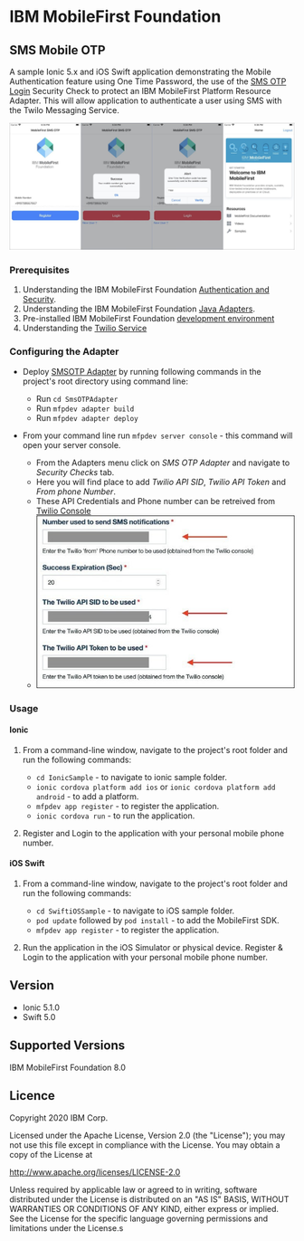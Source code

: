 IBM MobileFirst Foundation
===
## SMS Mobile OTP

A sample Ionic 5.x and iOS Swift application demonstrating the Mobile Authentication feature using One Time Password, the use of the [SMS OTP Login](https://www.wikiwand.com/en/One-time_password) Security Check to protect an IBM MobileFirst Platform Resource Adapter. This will allow application to authenticate a user using SMS with the Twilo Messaging Service.

![SMS OTP Screenshot](screenshot.jpg)


### Prerequisites
1. Understanding the IBM MobileFirst Foundation [Authentication and Security](https://mobilefirstplatform.ibmcloud.com/tutorials/en/foundation/8.0/authentication-and-security/).
2. Understanding the IBM MobileFirst Foundation [Java Adapters](https://mobilefirstplatform.ibmcloud.com/tutorials/en/foundation/8.0/adapters/java-adapters/).
3. Pre-installed IBM MobileFirst Foundation [development environment](https://mobilefirstplatform.ibmcloud.com/tutorials/en/foundation/8.0/setting-up-your-development-environment/)
4. Understanding the [Twilio Service](https://www.twilio.com/docs/usage/api#authenticate-with-http)


### Configuring the Adapter

- Deploy [SMSOTP Adapter](./SmsOTPAdapter) by running following commands in the project's root directory using command line:
    * Run `cd SmsOTPAdapter`
    * Run `mfpdev adapter build`
    * Run `mfpdev adapter deploy`

- From your command line run `mfpdev server console` - this command will open your server console.
  * From the Adapters menu click on *SMS OTP Adapter* and navigate to *Security Checks* tab.
  * Here you will find place to add *Twilio API SID*, *Twilio API Token* and *From phone Number*.
  * These API Credentials and Phone number can be retreived from [Twilio Console](https://www.twilio.com/console)
  * ![Adapter Configuration](adapterConfiguration.jpg)


### Usage

#### Ionic

1. From a command-line window, navigate to the project's root folder and run the following commands:
    - `cd IonicSample` - to navigate to ionic sample folder.
    - `ionic cordova platform add ios` or `ionic cordova platform add android` - to add a platform.
    - `mfpdev app register` - to register the application.
    - `ionic cordova run` - to run the application.

2. Register and Login to the application with your personal mobile phone number.

#### iOS Swift

1. From a command-line window, navigate to the project's root folder and run the following commands:
    - `cd SwiftiOSSample` - to navigate to iOS sample folder.
    - `pod update` followed by `pod install` - to add the MobileFirst SDK.
    - `mfpdev app register` - to register the application.

2. Run the application in the iOS Simulator or physical device. Register & Login to the application with your personal mobile phone number.

## Version
- Ionic 5.1.0
- Swift 5.0

## Supported Versions
IBM MobileFirst Foundation 8.0

## Licence
Copyright 2020 IBM Corp.

Licensed under the Apache License, Version 2.0 (the "License");
you may not use this file except in compliance with the License.
You may obtain a copy of the License at

http://www.apache.org/licenses/LICENSE-2.0

Unless required by applicable law or agreed to in writing, software
distributed under the License is distributed on an "AS IS" BASIS,
WITHOUT WARRANTIES OR CONDITIONS OF ANY KIND, either express or implied.
See the License for the specific language governing permissions and
limitations under the License.s